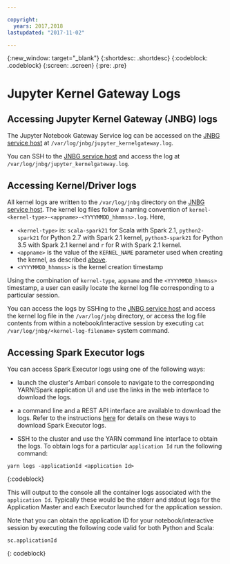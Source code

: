 ```yaml
---

copyright:
  years: 2017,2018
lastupdated: "2017-11-02"

---
```


<!-- Attribute definitions -->
{:new_window: target="_blank"}
{:shortdesc: .shortdesc}
{:codeblock: .codeblock}
{:screen: .screen}
{:pre: .pre}

# Jupyter Kernel Gateway Logs

## Accessing Jupyter Kernel Gateway (JNBG) logs

The Jupyter Notebook Gateway Service log can be accessed on the [JNBG service host](./JNBG-Service-Host.html) at `/var/log/jnbg/jupyter_kernelgateway.log`.

You can SSH to the [JNBG service host](./JNBG-Service-Host.html) and access the log at `/var/log/jnbg/jupyter_kernelgateway.log`.

## Accessing Kernel/Driver logs

All kernel logs are written to the `/var/log/jnbg` directory on the [JNBG service host](./JNBG-Service-Host.html). The kernel log files follow a naming convention of `kernel-<kernel-type>-<appname>-<YYYYMMDD_hhmmss>.log`. Here,

* `<kernel-type>` is: `scala-spark21` for Scala with Spark 2.1, `python2-spark21` for Python 2.7 with Spark 2.1 kernel, `python3-spark21` for Python 3.5 with Spark 2.1 kernel and `r` for R with Spark 2.1 kernel.
* `<appname>` is the value of the `KERNEL_NAME` parameter used when creating the kernel, as described [above](#kernel-name).
* `<YYYYMMDD_hhmmss>` is the kernel creation timestamp

Using the combination of `kernel-type`, `appname` and the `<YYYYMMDD_hhmmss>` timestamp, a user can easily locate the kernel log file corresponding to a particular session.

You can access the logs by SSHing to the [JNBG service host](./JNBG-Service-Host.html)  and access the kernel log file in the `/var/log/jnbg` directory, or access the log file contents from within a notebook/interactive session by executing
  `cat /var/log/jnbg/<kernel-log-filename>` system command.

## Accessing Spark Executor logs

You can access Spark Executor logs using one of the following ways:

* launch the cluster's Ambari console to navigate to the corresponding YARN/Spark application UI and use the links in the web interface to download the logs.

* a command line and a REST API interface are available to download the logs. Refer to the instructions [here](./wce-cli-ref-spark-logs.html) for details on these ways to download Spark Executor logs.

* SSH to the cluster and use the YARN command line interface to obtain the logs. To obtain logs for a particular `application Id` run the following command:

 ```
 yarn logs -applicationId <application Id>
 ```
 {:codeblock}

 This will output to the console all the container logs associated with the `application Id`. Typically these would be the stderr and stdout logs for the Application Master and each Executor launched for the application session.

 Note that you can obtain the application ID for your notebook/interactive session by executing the following
 code valid for both Python and Scala:

 ```
 sc.applicationId
 ```
 {: codeblock}
